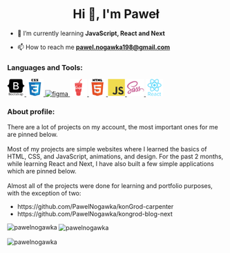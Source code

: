 

<h1 align="center">Hi 👋, I'm Paweł</h1>



- 🌱 I’m currently learning **JavaScript, React and Next**

- 📫 How to reach me **pawel.nogawka198@gmail.com**



<h3 align="left">Languages and Tools:</h3>
<p align="left"> <a href="https://getbootstrap.com" target="_blank" rel="noreferrer"> <img src="https://raw.githubusercontent.com/devicons/devicon/master/icons/bootstrap/bootstrap-plain-wordmark.svg" alt="bootstrap" width="40" height="40"/> </a> <a href="https://www.w3schools.com/css/" target="_blank" rel="noreferrer"> <img src="https://raw.githubusercontent.com/devicons/devicon/master/icons/css3/css3-original-wordmark.svg" alt="css3" width="40" height="40"/> </a> <a href="https://www.figma.com/" target="_blank" rel="noreferrer"> <img src="https://www.vectorlogo.zone/logos/figma/figma-icon.svg" alt="figma" width="40" height="40"/> </a> <a href="https://gulpjs.com" target="_blank" rel="noreferrer"> <img src="https://raw.githubusercontent.com/devicons/devicon/master/icons/gulp/gulp-plain.svg" alt="gulp" width="40" height="40"/> </a> <a href="https://www.w3.org/html/" target="_blank" rel="noreferrer"> <img src="https://raw.githubusercontent.com/devicons/devicon/master/icons/html5/html5-original-wordmark.svg" alt="html5" width="40" height="40"/> </a> <a href="https://developer.mozilla.org/en-US/docs/Web/JavaScript" target="_blank" rel="noreferrer"> <img src="https://raw.githubusercontent.com/devicons/devicon/master/icons/javascript/javascript-original.svg" alt="javascript" width="40" height="40"/> </a> <a href="https://sass-lang.com" target="_blank" rel="noreferrer"> <img src="https://raw.githubusercontent.com/devicons/devicon/master/icons/sass/sass-original.svg" alt="sass" width="40" height="40"/> </a><a href="https://reactjs.org/" target="_blank" rel="noreferrer"> <img src="https://raw.githubusercontent.com/devicons/devicon/master/icons/react/react-original-wordmark.svg" alt="react" width="40" height="40"/> </a> </p>


<h3 align="left">About profile:</h3>
<p align="left">
  There are a lot of projects on my account, the most important ones for me are pinned below.
  </br>
  </br>
  Most of my projects are simple websites where I learned the basics of HTML, CSS, and JavaScript, animations, and design. For the past 2 months, while learning React and Next, I have also built a few simple applications which are pinned below.
  </br>
  </br>
  Almost all of the projects were done for learning and portfolio purposes, with the exception of two:
  <ul>
 <li>  https://github.com/PawelNogawka/konGrod-carpenter</li>
  <li> https://github.com/PawelNogawka/kongrod-blog-next</li>
  </ul
</p>

<p><img align="left" src="https://github-readme-stats.vercel.app/api/top-langs?username=pawelnogawka&show_icons=true&locale=en&layout=compact" alt="pawelnogawka" /></p>

<p>&nbsp;<img align="center" src="https://github-readme-stats.vercel.app/api?username=pawelnogawka&show_icons=true&locale=en" alt="pawelnogawka" /></p>

<p><img align="center" src="https://github-readme-streak-stats.herokuapp.com/?user=pawelnogawka&" alt="pawelnogawka" /></p>

